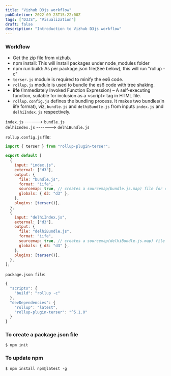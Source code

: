 ```yaml
---
title: "Vizhub D3js workflow"
pubDatetime: 2022-09-23T15:22:00Z
tags: ["D3JS", "Visualization"]
draft: false
description: "Introduction to Vizhub D3js workflow"
---
```


### Workflow

- Get the zip file from vizhub.
- npm install: This will install packages under node_modules folder
- npm run build: As per package.json file(See below), this will run "rollup -c"
- `terser.js` module is required to minify the es6 code.
- `rollup.js` module is used to bundle the es6 code with tree shaking.
- **iife** (Immediately Invoked Function Expression) – A self-executing function, suitable for inclusion as a \<script> tag in HTML file.
- `rollup.config.js` defines the bundling process. It makes two bundles(in iife format), viz,
  `bundle.js` and `delhiBundle.js` from inputs `index.js` and `delhiIndex.js` respectively.

`index.js` ------> `bundle.js`  
`delhiIndex.js` -------> `delhiBundle.js`

`rollup.config.js` file:

```js
import { terser } from "rollup-plugin-terser";

export default [
  {
    input: "index.js",
    external: ["d3"],
    output: {
      file: "bundle.js",
      format: "iife",
      sourcemap: true, // creates a sourcemap(bundle.js.map) file for debugging
      globals: { d3: "d3" },
    },
    plugins: [terser()],
  },
  {
    input: "delhiIndex.js",
    external: ["d3"],
    output: {
      file: "delhiBundle.js",
      format: "iife",
      sourcemap: true, // creates a sourcemap(delhiBundle.js.map) file for debugging
      globals: { d3: "d3" },
    },
    plugins: [terser()],
  },
];
```

`package.json file`:

```js
{
  "scripts": {
    "build": "rollup -c"
  },
  "devDependencies": {
    "rollup": "latest",
    "rollup-plugin-terser": "^5.1.0"
  }
}
```

### To create a package.json file

```shell
$ npm init
```

### To update npm

```shell
$ npm install npm@latest -g
```
